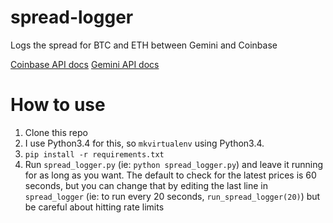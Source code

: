 # spread-logger

Logs the spread for BTC and ETH between Gemini and Coinbase

[Coinbase API docs](https://developers.coinbase.com/api/v2?python#introduction)
[Gemini API docs](https://docs.gemini.com/rest-api/#introduction)

# How to use
1. Clone this repo
2. I use Python3.4 for this, so `mkvirtualenv` using Python3.4.
3. `pip install -r requirements.txt`
4. Run `spread_logger.py` (ie: `python spread_logger.py`) and leave it running for as long as you want. The default to check for the latest prices is 60 seconds,
but you can change that by editing the last line in `spread_logger` (ie: to run every 20 seconds, `run_spread_logger(20)`) but be careful about hitting rate limits

